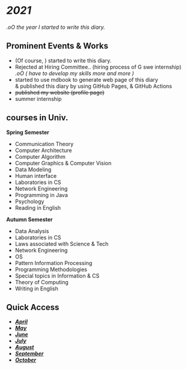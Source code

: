 # *2021*
*.oO the year I started to write this diary.*

## Prominent Events & Works
- (Of course, ) started to write this diary.
- Rejected at Hiring Committee.. (hiring process of G swe internship)  
  *.oO ( have to develop my skills more and more )*
- started to use mdbook to generate web page of this diary  
  & published this diary by using GitHub Pages, & GitHub Actions
- ~~published my website (profile page)~~ <!-- [my website (profile page)](https://otsukotsu.github.io/OtsuKotsuIO/) -->
- summer internship


## courses in Univ.
**Spring Semester**
- Communication Theory
- Computer Architecture
- Computer Algorithm
- Computer Graphics & Computer Vision
- Data Modeling
- Human interface
- Laboratories in CS
- Network Engineering
- Programming in Java
- Psychology
- Reading in English
  
**Autumn Semester**
- Data Analysis
- Laboratories in CS
- Laws associated with Science & Tech
- Network Engineering
- OS
- Pattern Information Processing
- Programming Methodologies
- Special topics in Information & CS
- Theory of Computing
- Writing in English

## Quick Access
- [***April***](./April/top.md)
- [***May***](./May/top.md)
- [***June***](./June/top.md)
- [***July***](./July/top.md)
- [***August***](./August/top.md)
- [***September***](./September/top.md)
- [***October***](./October/top.md)

